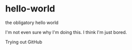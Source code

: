 # hello-world
the obligatory hello world

I'm not even sure why I'm doing this. I think I'm just bored.

Trying out GitHub